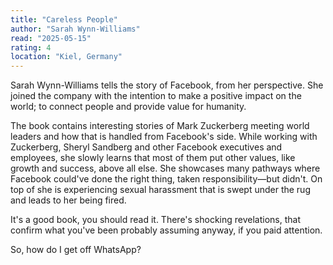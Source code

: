 ```yaml
---
title: "Careless People"
author: "Sarah Wynn-Williams"
read: "2025-05-15"
rating: 4
location: "Kiel, Germany"
---
```


Sarah Wynn-Williams tells the story of Facebook, from her perspective.
She joined the company with the intention to make a positive impact on the world;
to connect people and provide value for humanity.

The book contains interesting stories of Mark Zuckerberg meeting world leaders and how that is handled from Facebook's side.
While working with Zuckerberg, Sheryl Sandberg and other Facebook executives and employees, she slowly learns that most of them put other values, like growth and success, above all else.
She showcases many pathways where Facebook could've done the right thing, taken responsibility—but didn't.
On top of she is experiencing sexual harassment that is swept under the rug and leads to her being fired.

It's a good book, you should read it.
There's shocking revelations, that confirm what you've been probably assuming anyway, if you paid attention.

So, how do I get off WhatsApp?
